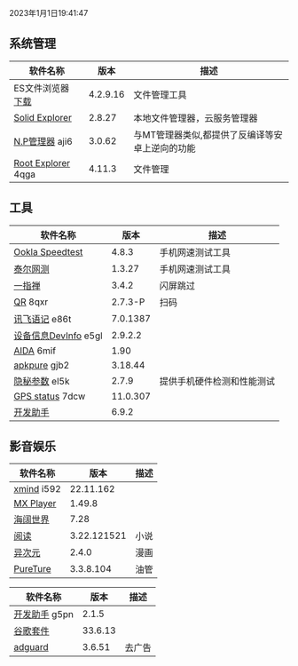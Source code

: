 2023年1月1日19:41:47

## 系统管理

| 软件名称                                                     | 版本     | 描述                                            |
| ------------------------------------------------------------ | -------- | ----------------------------------------------- |
| ES文件浏览器 [下载](https://pan.lanzoub.com/b0f1d7s2h)       | 4.2.9.16 | 文件管理工具                                    |
| [Solid Explorer](https://pan.lanzoub.com/b0f19gdfa)          | 2.8.27   | 本地文件管理器，云服务管理器                    |
| [N.P管理器](https://pan.lanzoub.com/b06m0cevg?pwd=aji6)  aji6 | 3.0.62   | 与MT管理器类似,都提供了反编译等安卓上逆向的功能 |
| [Root Explorer](https://pan.lanzoub.com/b06ll1dfi?pwd=4qga)  4qga | 4.11.3   | 文件管理                                        |



## 工具

| 软件名称                                                     | 版本     | 描述                       |
| ------------------------------------------------------------ | -------- | -------------------------- |
| [Ookla Speedtest](https://pan.lanzoub.com/b0f19i6af)         | 4.8.3    | 手机网速测试工具           |
| [泰尔网测](https://www.coolapk.com/apk/com.knowyou.perception) | 1.3.27   | 手机网速测试工具           |
| [一指禅](https://estar.lanzoub.com/11o)                      | 3.4.2    | 闪屏跳过                   |
| [QR](https://www.lanzoub.com/b06lnskqf?pwd=8qxr)  8qxr       | 2.7\.3-P | 扫码                       |
| [讯飞语记](https://pan.lanzoub.com/b06llc0sj?pwd=e86t) e86t  | 7.0.1387 |                            |
| [设备信息DevInfo](https://pan.lanzoub.com/b06mcp2le?pwd=e5gl)  e5gl | 2.9.2.2  |                            |
| [AIDA](https://www.lanzoub.com/b06lo9kqh?pwd=6mif)  6mif     | 1.90     |                            |
| [apkpure](https://www.lanzoub.com/b06ljuo9a?pwd=gjb2)  gjb2  | 3.18.44  |                            |
| [隐秘参数](https://myqqjd.lanzoub.com/b06mhavbi?pwd=el5k)  el5k | 2.7.9    | 提供手机硬件检测和性能测试 |
| [GPS status](https://myqqjd.lanzoub.com/b06ltxx5i?pwd=7dcw)  7dcw | 11.0.307 |                            |
| [开发助手](https://pan.lanzoub.com/b06lmdxmd)                | 6.9.2    |                            |



## 影音娱乐

| 软件名称                                                   | 版本        | 描述 |
| ---------------------------------------------------------- | ----------- | ---- |
| [xmind](https://pan.lanzoub.com/b06lkjpah?pwd=i592)   i592 | 22.11.162   |      |
| [MX Player](https://pan.lanzoub.com/b0f19eo3c)             | 1.49.8      |      |
| [海阔世界](https://haikuo.lanzoub.com/u/GoldRiver)         | 7.28        |      |
| [阅读](https://www.coolapk.com/apk/256030)                 | 3.22.121521 | 小说 |
| [异次元](https://www.lanzoub.com/b595600)                  | 2.4.0       | 漫画 |
| [PureTure](https://pan.lanzoub.com/b0f2lkrab)              | 3.3.8.104   | 油管 |





| 软件名称                                                    | 版本    | 描述   |
| ----------------------------------------------------------- | ------- | ------ |
| [开发助手](https://pan.lanzoub.com/b06m5xvtc?pwd=g5pn) g5pn | 2.1.5   |        |
| [谷歌套件]( https://pan.lanzoub.com/b0f195fyf)              | 33.6.13 |        |
| [adguard](https://pan.lanzoub.com/b0f19420h)                | 3.6.51  | 去广告 |

